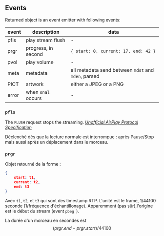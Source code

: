 ## Events
Returned object is an event emitter with following events:

event | description | data
----- | ----------- | ----
pfls | play stream flush | -
prgr | progress, in second | ```{ start: 0, current: 17, end: 42 }```
pvol | play volume | -
meta | metadata | all metadata send between `mdst` and `mden`, parsed
PICT | artwork | either a JPEG or a PNG
error | when `snal` occurs | -

### `pfls`

The `FLUSH` request stops the streaming. [_Unofficial AirPlay Protocol Specification_](http://nto.github.io/AirPlay.html#audio-rtsprequests)

Déclenché dès que la lecture normale est interrompue : après Pause/Stop mais aussi après un déplacement dans le morceau.

### `prgr`

Objet retourné de la forme :

```json
{
	start: t1,
	current: t2,
	end: t3
}
```
Avec `t1`, `t2`, et `t3` qui sont des timestamp RTP. L'unité est le frame, 1/44100 seconde (1/fréquence d'échantillonage). Apparemment (pas sûr),l'origine est le début du stream (event `pbeg `).

La durée d'un morceau en secondes est $$(prgr.end - prgr.start)/44100$$